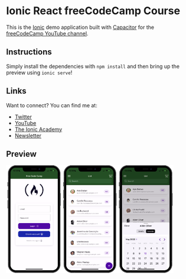 # Ionic React freeCodeCamp Course

This is the [Ionic](https://ionicframework.com/) demo application built with [Capacitor](https://capacitorjs.com/) for the [freeCodeCamp YouTube channel](https://www.youtube.com/@freecodecamp).

## Instructions

Simply install the dependencies with `npm install` and then bring up the preview using `ionic serve`!

## Links

Want to connect? You can find me at:

- [Twitter](https://twitter.com/schlimmson)
- [YouTube](https://www.youtube.com/@galaxies_dev)
- [The Ionic Academy](https://ionicacademy.com/)
- [Newsletter](https://devdactic.com/)

## Preview


<div style="display: flex; flex-direction: 'row';">
<img src="./screenshots/1.png" width=30%>
<img src="./screenshots/2.png" width="30%">
<img src="./screenshots/3.png" width="30%">

</div>
